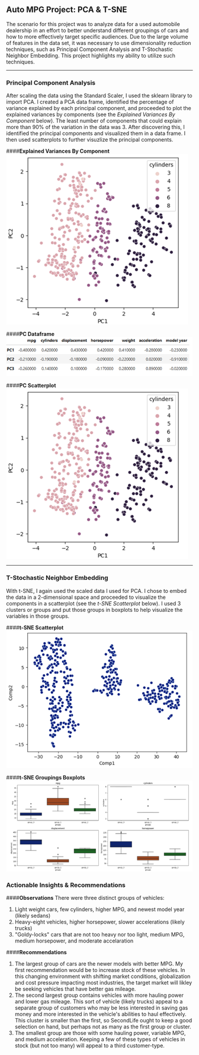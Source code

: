 ## Auto MPG Project: PCA & T-SNE

The scenario for this project was to analyze data for a used automobile dealership in an effort to better understand different groupings of cars and how to more effectively target specific audiences. Due to the large volume of features in the data set, it was necessary to use dimensionality reduction techniques, such as Principal Component Analysis and T-Stochastic Neighbor Embedding. This project highlights my ability to utilize such techniques. 

---

### **Principal Component Analysis**
After scaling the data using the Standard Scaler, I used the sklearn library to import PCA. I created a PCA data frame, identified the percentage of variance explained by each principal component, and proceeded to plot the explained variances by components (see the *Explained Variances By Component* below). The least number of components that could explain more than 90% of the variation in the data was 3. After discovering this, I identified the principal components and visualized them in a data frame. I then used scatterplots to further visuzlize the principal components.   

####**Explained Variances By Component**
![Explained Variances By Component](https://github.com/Garlid/Unsupervised-Machine-Learning/blob/main/Auto_MPG_Project/Principal_Component_Scatterplot.png)

####**PC Dataframe**
![PC Dataframe](https://github.com/Garlid/Unsupervised-Machine-Learning/blob/main/Auto_MPG_Project/Principal_Component_Dataframe.png)

####**PC Scatterplot**
![PC Scatterplot](https://github.com/Garlid/Unsupervised-Machine-Learning/blob/main/Auto_MPG_Project/Principal_Component_Scatterplot.png)

---

### **T-Stochastic Neighbor Embedding**
With t-SNE, I again used the scaled data I used for PCA. I chose to embed the data in a 2-dimensional space and proceeded to visualize the components in a scatterplot (see the *t-SNE Scatterplot* below). I used 3 clusters or groups and put those groups in boxplots to help visualize the variables in those groups. 

####**t-SNE Scatterplot**
![t-SNE Scatterplot](https://github.com/Garlid/Unsupervised-Machine-Learning/blob/main/Auto_MPG_Project/t-SNE_Scatterplot.png)

####**t-SNE Groupings Boxplots**
![t-SNE Groupings Boxplots](https://github.com/Garlid/Unsupervised-Machine-Learning/blob/main/Auto_MPG_Project/t-SNE_Boxplots.png)

### **Actionable Insights & Recommendations**

####**Observations**
There were three distinct groups of vehicles:
1. Light weight cars, few cylinders, higher MPG, and newest model year (likely sedans)
2. Heavy-eight vehicles, higher horsepower, slower accelerations (likely trucks)
3. "Goldy-locks" cars that are not too heavy nor too light, medium MPG, medium horsepower, and moderate accelaration

####**Recommendations**
1. The largest group of cars are the newer models with better MPG. My first recommendation would be to increase stock of these vehicles. In this changing environment with shifting market conditions, globalization and cost pressure impacting most industries, the target market will likley be seeking vehicles that have better gas mileage.
2. The second largest group contains vehicles with more hauling power and lower gas mileage. This sort of vehicle (likely trucks) appeal to a separate group of customers who may be less interested in saving gas money and more interested in the vehicle's abilities to haul effectively. This cluster is smaller than the first, so SecondLife ought to keep a good selection on hand, but perhaps not as many as the first group or cluster.
3. The smallest group are those with some hauling power, variable MPG, and medium acceleration. Keeping a few of these types of vehicles in stock (but not too many) will appeal to a third customer-type.
